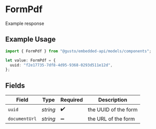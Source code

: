 # FormPdf

Example response

## Example Usage

```typescript
import { FormPdf } from "@gusto/embedded-api/models/components";

let value: FormPdf = {
  uuid: "f2e17735-7df8-4d95-9368-0293d511e12d",
};
```

## Fields

| Field                | Type                 | Required             | Description          |
| -------------------- | -------------------- | -------------------- | -------------------- |
| `uuid`               | *string*             | :heavy_check_mark:   | the UUID of the form |
| `documentUrl`        | *string*             | :heavy_minus_sign:   | the URL of the form  |